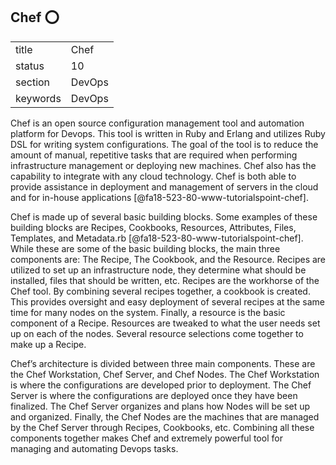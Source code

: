 ## Chef :o:


|          |          |
| -------- | -------- |
| title    | Chef     | 
| status   | 10       |
| section  | DevOps   |
| keywords | DevOps   |



Chef is an open source configuration management tool and automation platform for Devops.  This tool is written in Ruby and Erlang and utilizes Ruby DSL for writing system configurations.  The goal of the tool is to reduce the amount of manual, repetitive tasks that are required when performing infrastructure management or deploying new machines.  Chef also has the capability to integrate with any cloud technology.  Chef is both able to provide assistance in deployment and management of servers in the cloud and for in-house applications [@fa18-523-80-www-tutorialspoint-chef].

Chef is made up of several basic building blocks.  Some examples of these building blocks are Recipes, Cookbooks, Resources, Attributes, Files, Templates, and Metadata.rb [@fa18-523-80-www-tutorialspoint-chef].   While these are some of the basic building blocks, the main three components are: The Recipe, The Cookbook, and the Resource.  Recipes are utilized to set up an infrastructure node, they determine what should be installed, files that should be written, etc.  Recipes are the workhorse of the Chef tool.  By combining several recipes together, a cookbook is created.  This provides oversight and easy deployment of several recipes at the same time for many nodes on the system.  Finally, a resource is the basic component of a Recipe.  Resources are tweaked to what the user needs set up on each of the nodes.  Several resource selections come together to make up a Recipe. 

Chef’s architecture is divided between three main components.  These are the Chef Workstation, Chef Server, and Chef Nodes.  The Chef Workstation is where the configurations are developed prior to deployment.  The Chef Server is where the configurations are deployed once they have been finalized.  The Chef Server organizes and plans how Nodes will be set up and organized.  Finally, the Chef Nodes are the machines that are managed by the Chef Server through Recipes, Cookbooks, etc.  Combining all these components together makes Chef and extremely powerful tool for managing and automating Devops tasks.




